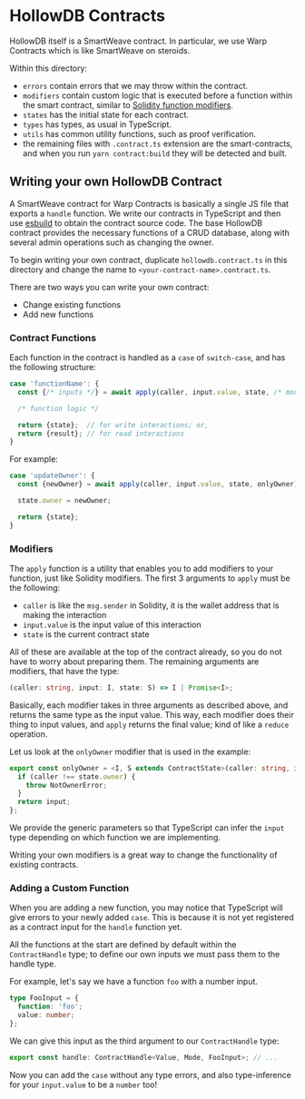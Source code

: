 # HollowDB Contracts

HollowDB itself is a SmartWeave contract. In particular, we use Warp Contracts which is like SmartWeave on steroids.

Within this directory:

- `errors` contain errors that we may throw within the contract.
- `modifiers` contain custom logic that is executed before a function within the smart contract, similar to [Solidity function modifiers](https://docs.soliditylang.org/en/v0.8.21/contracts.html#function-modifiers).
- `states` has the initial state for each contract.
- `types` has types, as usual in TypeScript.
- `utils` has common utility functions, such as proof verification.
- the remaining files with `.contract.ts` extension are the smart-contracts, and when you run `yarn contract:build` they will be detected and built.

## Writing your own HollowDB Contract

A SmartWeave contract for Warp Contracts is basically a single JS file that exports a `handle` function. We write our contracts in TypeScript and then use [esbuild](https://esbuild.github.io/) to obtain the contract source code. The base HollowDB contract provides the necessary functions of a CRUD database, along with several admin operations such as changing the owner.

To begin writing your own contract, duplicate `hollowdb.contract.ts` in this directory and change the name to `<your-contract-name>.contract.ts`.

There are two ways you can write your own contract:

- Change existing functions
- Add new functions

### Contract Functions

Each function in the contract is handled as a `case` of `switch-case`, and has the following structure:

```ts
case 'functionName': {
  const {/* inputs */} = await apply(caller, input.value, state, /* modifiers */);

  /* function logic */

  return {state};  // for write interactions; or,
  return {result}; // for read interactions
}
```

For example:

```ts
case 'updateOwner': {
  const {newOwner} = await apply(caller, input.value, state, onlyOwner);

  state.owner = newOwner;

  return {state};
}
```

### Modifiers

The `apply` function is a utility that enables you to add modifiers to your function, just like Solidity modifiers. The first 3 arguments to `apply` must be the following:

- `caller` is like the `msg.sender` in Solidity, it is the wallet address that is making the interaction
- `input.value` is the input value of this interaction
- `state` is the current contract state

All of these are available at the top of the contract already, so you do not have to worry about preparing them. The remaining arguments are modifiers, that have the type:

```ts
(caller: string, input: I, state: S) => I | Promise<I>;
```

Basically, each modifier takes in three arguments as described above, and returns the same type as the input value. This way, each modifier does their thing to input values, and `apply` returns the final value; kind of like a `reduce` operation.

Let us look at the `onlyOwner` modifier that is used in the example:

```ts
export const onlyOwner = <I, S extends ContractState>(caller: string, input: I, state: S) => {
  if (caller !== state.owner) {
    throw NotOwnerError;
  }
  return input;
};
```

We provide the generic parameters so that TypeScript can infer the `input` type depending on which function we are implementing.

Writing your own modifiers is a great way to change the functionality of existing contracts.

### Adding a Custom Function

When you are adding a new function, you may notice that TypeScript will give errors to your newly added `case`. This is because it is not yet registered as a contract input for the `handle` function yet.

All the functions at the start are defined by default within the `ContractHandle` type; to define our own inputs we must pass them to the handle type.

For example, let's say we have a function `foo` with a number input.

```ts
type FooInput = {
  function: 'foo';
  value: number;
};
```

We can give this input as the third argument to our `ContractHandle` type:

```ts
export const handle: ContractHandle<Value, Mode, FooInput>; // ...
```

Now you can add the `case` without any type errors, and also type-inference for your `input.value` to be a `number` too!
